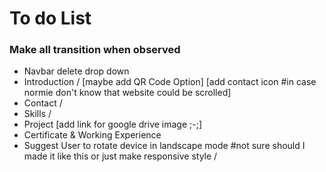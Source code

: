 # To do List
### Make all transition when observed
- Navbar delete drop down
- Introduction / [maybe add QR Code Option] [add contact icon #in case normie don't know that website could be scrolled]
- Contact /
- Skills /
- Project [add link for google drive image ;-;]
- Certificate & Working Experience
- Suggest User to rotate device in landscape mode #not sure should I made it like this or just make responsive style /